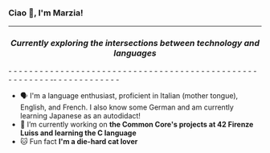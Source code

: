### Ciao 👋, I'm Marzia!

- - - - - - - - - - - - - - - - - - - - - - - - - - - - - - - - - - - - - -  - - - - - - - - - - - - - - - - - - -- - - - - - - - - - - - - 
<h3 align="center"><em>Currently exploring the intersections between technology and languages</em></h3>
- - - - - - - - - - - - - - - - - - - - - - - - - - - - - - - - - - - - - -  - - - - - - - - - - - - - - - - - - -- - - - - - - - - - - - - 

- 🗣️ I'm a language enthusiast, proficient in Italian (mother tongue), English, and French. I also know some German and am currently learning Japanese as an autodidact!
- 🔭 I’m currently working on **the Common Core's projects at 42 Firenze Luiss and learning the C language** 
- 🐱 Fun fact **I'm a die-hard cat lover**

<!--
**marzianegro/marzianegro** is a ✨ _special_ ✨ repository because its `README.md` (this file) appears on your GitHub profile.


Here are some ideas to get you started:

- 🔭 I’m currently working on ...
- 🌱 I’m currently learning ...
- 👯 I’m looking to collaborate on ...
- 🤔 I’m looking for help with ...
- 💬 Ask me about ...
- 📫 How to reach me: ...
- 😄 Pronouns: ...
- ⚡ Fun fact: ...
-->
